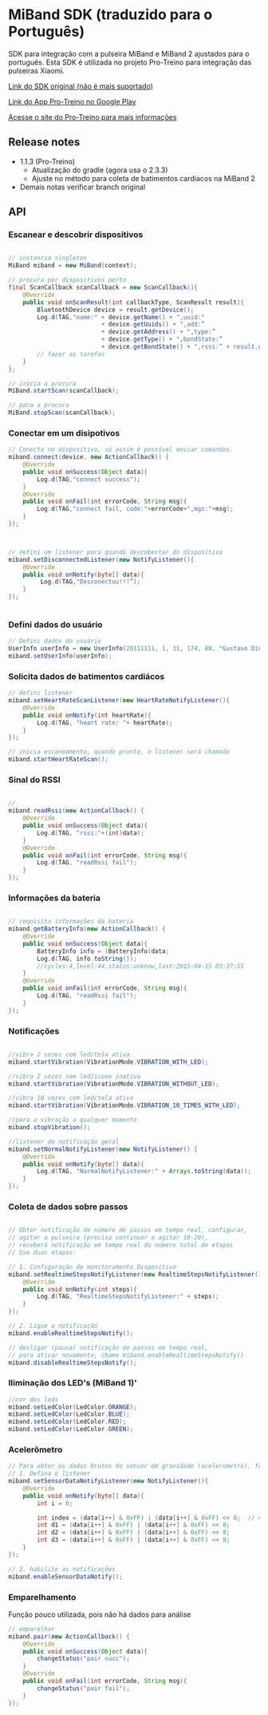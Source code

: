 # MiBand SDK (traduzido para o Português)



SDK para integração com a pulseira MiBand e MiBand 2 ajustados para o português. Esta SDK é utilizada no projeto Pro-Treino para integração das pulseiras Xiaomi.

[Link do SDK original (não é mais suportado)](https://github.com/pangliang/miband-sdk-android)

[Link do App Pro-Treino no Google Play](https://play.google.com/store/apps/details?id=com.startjob.pro_treino)

[Acesse o site do Pro-Treino para mais informações](https://www.pro-treino.com)

## Release notes

- 1.1.3 (Pro-Treino) 
    - Atualização do gradle (agora usa o 2.3.3)
    - Ajuste no método para coleta de batimentos cardíacos na MiBand 2
- Demais notas verificar branch original

## API

### Escanear e descobrir dispositivos

```java

// instancia singleton
MiBand miband = new MiBand(context);

// procura por dispositivos perto
final ScanCallback scanCallback = new ScanCallback(){
    @Override
    public void onScanResult(int callbackType, ScanResult result){
	    BluetoothDevice device = result.getDevice();
	    Log.d(TAG,"name:" + device.getName() + ",uuid:"
                    	  + device.getUuids() + ",add:”
                    	  + device.getAddress() + ",type:”
                    	  + device.getType() + ",bondState:”
                    	  + device.getBondState() + ",rssi:” + result.getRssi());
        // fazer as tarefas
    }
};

// inicia a procura
MiBand.startScan(scanCallback);

// para a procura
MiBand.stopScan(scanCallback);

```

### Conectar em um disipotivos

```java
// Conecta no dispositivo, só assim é possível enviar comandos.
miband.connect(device, new ActionCallback() {
    @Override
    public void onSuccess(Object data){
        Log.d(TAG,"connect success");
    }
    @Override
    public void onFail(int errorCode, String msg){
        Log.d(TAG,"connect fail, code:"+errorCode+",mgs:"+msg);
    }
});



// defini um listener para quando descobectar do dispositivo
miband.setDisconnectedListener(new NotifyListener(){
    @Override
    public void onNotify(byte[] data){
         Log.d(TAG,"Desconectou!!!”);
	}
});
		
```

### Defini dados do usuário

```java
// Defini dados do usuário
UserInfo userInfo = new UserInfo(20111111, 1, 31, 174, 80, "Gustavo Diniz", 0);
miband.setUserInfo(userInfo);

```

### Solicita dados de batimentos cardiácos

```java
// defini listener
miband.setHeartRateScanListener(new HeartRateNotifyListener(){
    @Override
    public void onNotify(int heartRate){
        Log.d(TAG, "heart rate: "+ heartRate);
    }
});

// inicia escaneamento, quando pronto, o listener será chamado
miband.startHeartRateScan();

```

### Sinal do RSSI

```java

// 
miband.readRssi(new ActionCallback() {
    @Override
    public void onSuccess(Object data){
        Log.d(TAG, "rssi:"+(int)data);
    }
    @Override
    public void onFail(int errorCode, String msg){
        Log.d(TAG, "readRssi fail");
    }
});

```

### Informações da bateria

```java

// requisita informações da bateria
miband.getBatteryInfo(new ActionCallback() {	
    @Override
    public void onSuccess(Object data){
        BatteryInfo info = (BatteryInfo)data;
        Log.d(TAG, info.toString());
        //cycles:4,level:44,status:unknow,last:2015-04-15 03:37:55
    }
    @Override
    public void onFail(int errorCode, String msg){
        Log.d(TAG, "readRssi fail");
    }
});

```

### Notificações

```java

//vibra 2 vezes com led/tela ativa
miband.startVibration(VibrationMode.VIBRATION_WITH_LED);

//vibra 2 vezes sem led/icone inativa
miband.startVibration(VibrationMode.VIBRATION_WITHOUT_LED);

//vibra 10 vezes com led/tela ativa
miband.startVibration(VibrationMode.VIBRATION_10_TIMES_WITH_LED);

//para a vibração a qualquer momento
miband.stopVibration();

//listener de notificação geral
miband.setNormalNotifyListener(new NotifyListener() {
    @Override
    public void onNotify(byte[] data){
        Log.d(TAG, "NormalNotifyListener:" + Arrays.toString(data));
    }
});

```

### Coleta de dados sobre passos

```java

// Obter notificação de número de passos em tempo real, configurar, 
// agitar a pulseira (precisa continuar a agitar 10-20),
// receberá notificação em tempo real do número total de etapas 
// Use duas etapas: 

// 1. Configuração de monitoramento Dispositivo
miband.setRealtimeStepsNotifyListener(new RealtimeStepsNotifyListener() {	
    @Override
    public void onNotify(int steps){
        Log.d(TAG, "RealtimeStepsNotifyListener:" + steps);
    }
});

// 2. Ligue a notificação 
miband.enableRealtimeStepsNotify();

// desligar (pausa) notificação de passos em tempo real, 
// para ativar novamente, chame miband.enableRealtimeStepsNotify() 
miband.disableRealtimeStepsNotify();

```

### Iliminação dos LED's (MiBand 1)'

```java
//cor dos leds
miband.setLedColor(LedColor.ORANGE);
miband.setLedColor(LedColor.BLUE);
miband.setLedColor(LedColor.RED);
miband.setLedColor(LedColor.GREEN);
```

### Acelerômetro

```java
// Para obter os dados brutos do sensor de gravidade (acelerometro), faça em dois passos 
// 1. Defina o listener
miband.setSensorDataNotifyListener(new NotifyListener(){
    @Override
    public void onNotify(byte[] data){
        int i = 0;

        int index = (data[i++] & 0xFF) | (data[i++] & 0xFF) << 8;  // número
        int d1 = (data[i++] & 0xFF) | (data[i++] & 0xFF) << 8;    
        int d2 = (data[i++] & 0xFF) | (data[i++] & 0xFF) << 8;
        int d3 = (data[i++] & 0xFF) | (data[i++] & 0xFF) << 8;
    }
});

// 2. habilite as notificações
miband.enableSensorDataNotify();

```

### Emparelhamento
    
Função pouco utilizada, pois não há dados para análise

```java
// emparelhar
miband.pair(new ActionCallback() {
    @Override
    public void onSuccess(Object data){
        changeStatus("pair succ");
    }
    @Override
    public void onFail(int errorCode, String msg){
        changeStatus("pair fail");
    }
});

```

